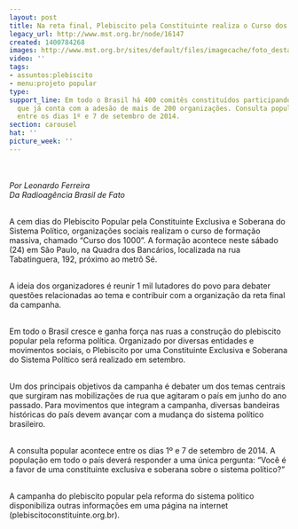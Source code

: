 ```yaml
---
layout: post
title: Na reta final, Plebiscito pela Constituinte realiza o Curso dos 1000
legacy_url: http://www.mst.org.br/node/16147
created: 1400784268
images: http://www.mst.org.br/sites/default/files/imagecache/foto_destaque/plebiscito_retafinal.jpg
video: ''
tags:
- assuntos:plebiscito
- menu:projeto popular
type: 
support_line: Em todo o Brasil há 400 comitês constituídos participando da campanha
  que já conta com a adesão de mais de 200 organizações. Consulta popular acontecerá
  entre os dias 1º e 7 de setembro de 2014.
section: carousel
hat: ''
picture_week: ''
---
```

<p><img style="margin: 10px;" src="http://www.mst.org.br/sites/default/files/plebiscito_retafinal.jpg" alt=""></p><p><em>Por Leonardo Ferreira<br>Da Radioagência Brasil de Fato</em></p><p><br>A cem dias do Plebiscito Popular pela Constituinte Exclusiva e Soberana do Sistema Político, organizações sociais realizam o curso de formação massiva, chamado “Curso dos 1000”. A formação acontece neste sábado (24) em São Paulo, na Quadra dos Bancários, localizada na rua Tabatinguera, 192, próximo ao metrô Sé.</p><p><br>A ideia dos organizadores é reunir 1 mil lutadores do povo para debater questões relacionadas ao tema e contribuir com a organização da reta final da campanha.</p><p><br>Em todo o Brasil cresce e ganha força nas ruas a construção do plebiscito popular pela reforma política. Organizado por diversas entidades e movimentos sociais, o Plebiscito por uma Constituinte Exclusiva e Soberana do Sistema Político será realizado em setembro.</p><p><br>Um dos principais objetivos da campanha é debater um dos temas centrais que surgiram nas mobilizações de rua que agitaram o país em junho do ano passado. Para movimentos que integram a campanha, diversas bandeiras históricas do país devem avançar com a mudança do sistema político brasileiro.</p><p><br>A consulta popular acontece entre os dias 1º e 7 de setembro de 2014. A população em todo o país deverá responder a uma única pergunta: “Você é a favor de uma constituinte exclusiva e soberana sobre o sistema político?”</p><p><br>A campanha do plebiscito popular pela reforma do sistema político disponibiliza outras informações em uma página na internet (plebiscitoconstituinte.org.br).</p>

